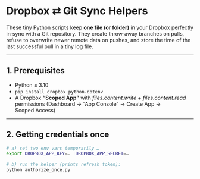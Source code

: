 # Dropbox ⇄ Git Sync Helpers

These tiny Python scripts keep **one file (or folder)** in your Dropbox
perfectly in‑sync with a Git repository.
They create throw‑away branches on pulls,
refuse to overwrite newer remote data on pushes,
and store the time of the last successful pull in a tiny log file.

---

## 1. Prerequisites

* Python ≥ 3.10
* `pip install dropbox python-dotenv`
* A Dropbox **“Scoped App”** with _files.content.write_ +
  _files.content.read_ permissions
  (Dashboard → “App Console” → Create App → Scoped Access)

---

## 2. Getting credentials **once**

```bash
# a) set two env vars temporarily …
export DROPBOX_APP_KEY=…  DROPBOX_APP_SECRET=…

# b) run the helper (prints refresh token):
python authorize_once.py
